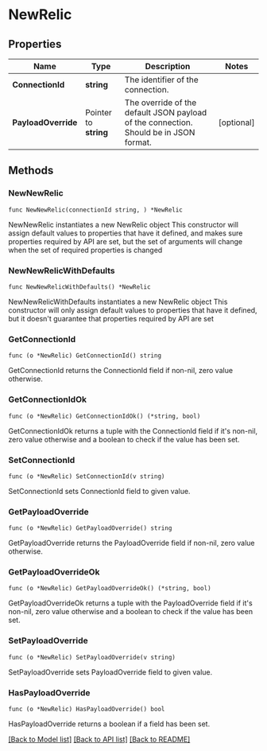 # NewRelic

## Properties

Name | Type | Description | Notes
------------ | ------------- | ------------- | -------------
**ConnectionId** | **string** | The identifier of the connection. | 
**PayloadOverride** | Pointer to **string** | The override of the default JSON payload of the connection. Should be in JSON format. | [optional] 

## Methods

### NewNewRelic

`func NewNewRelic(connectionId string, ) *NewRelic`

NewNewRelic instantiates a new NewRelic object
This constructor will assign default values to properties that have it defined,
and makes sure properties required by API are set, but the set of arguments
will change when the set of required properties is changed

### NewNewRelicWithDefaults

`func NewNewRelicWithDefaults() *NewRelic`

NewNewRelicWithDefaults instantiates a new NewRelic object
This constructor will only assign default values to properties that have it defined,
but it doesn't guarantee that properties required by API are set

### GetConnectionId

`func (o *NewRelic) GetConnectionId() string`

GetConnectionId returns the ConnectionId field if non-nil, zero value otherwise.

### GetConnectionIdOk

`func (o *NewRelic) GetConnectionIdOk() (*string, bool)`

GetConnectionIdOk returns a tuple with the ConnectionId field if it's non-nil, zero value otherwise
and a boolean to check if the value has been set.

### SetConnectionId

`func (o *NewRelic) SetConnectionId(v string)`

SetConnectionId sets ConnectionId field to given value.


### GetPayloadOverride

`func (o *NewRelic) GetPayloadOverride() string`

GetPayloadOverride returns the PayloadOverride field if non-nil, zero value otherwise.

### GetPayloadOverrideOk

`func (o *NewRelic) GetPayloadOverrideOk() (*string, bool)`

GetPayloadOverrideOk returns a tuple with the PayloadOverride field if it's non-nil, zero value otherwise
and a boolean to check if the value has been set.

### SetPayloadOverride

`func (o *NewRelic) SetPayloadOverride(v string)`

SetPayloadOverride sets PayloadOverride field to given value.

### HasPayloadOverride

`func (o *NewRelic) HasPayloadOverride() bool`

HasPayloadOverride returns a boolean if a field has been set.


[[Back to Model list]](../README.md#documentation-for-models) [[Back to API list]](../README.md#documentation-for-api-endpoints) [[Back to README]](../README.md)


